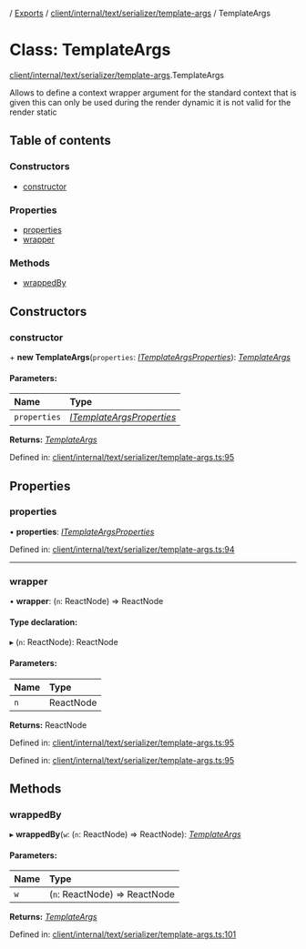 [](../README.md) / [Exports](../modules.md) / [client/internal/text/serializer/template-args](../modules/client_internal_text_serializer_template_args.md) / TemplateArgs

# Class: TemplateArgs

[client/internal/text/serializer/template-args](../modules/client_internal_text_serializer_template_args.md).TemplateArgs

Allows to define a context wrapper argument for the standard context
that is given this can only be used during the render dynamic
it is not valid for the render static

## Table of contents

### Constructors

- [constructor](client_internal_text_serializer_template_args.templateargs.md#constructor)

### Properties

- [properties](client_internal_text_serializer_template_args.templateargs.md#properties)
- [wrapper](client_internal_text_serializer_template_args.templateargs.md#wrapper)

### Methods

- [wrappedBy](client_internal_text_serializer_template_args.templateargs.md#wrappedby)

## Constructors

### constructor

\+ **new TemplateArgs**(`properties`: [*ITemplateArgsProperties*](../interfaces/client_internal_text_serializer_template_args.itemplateargsproperties.md)): [*TemplateArgs*](client_internal_text_serializer_template_args.templateargs.md)

#### Parameters:

Name | Type |
:------ | :------ |
`properties` | [*ITemplateArgsProperties*](../interfaces/client_internal_text_serializer_template_args.itemplateargsproperties.md) |

**Returns:** [*TemplateArgs*](client_internal_text_serializer_template_args.templateargs.md)

Defined in: [client/internal/text/serializer/template-args.ts:95](https://github.com/onzag/itemize/blob/55e63f2c/client/internal/text/serializer/template-args.ts#L95)

## Properties

### properties

• **properties**: [*ITemplateArgsProperties*](../interfaces/client_internal_text_serializer_template_args.itemplateargsproperties.md)

Defined in: [client/internal/text/serializer/template-args.ts:94](https://github.com/onzag/itemize/blob/55e63f2c/client/internal/text/serializer/template-args.ts#L94)

___

### wrapper

• **wrapper**: (`n`: ReactNode) => ReactNode

#### Type declaration:

▸ (`n`: ReactNode): ReactNode

#### Parameters:

Name | Type |
:------ | :------ |
`n` | ReactNode |

**Returns:** ReactNode

Defined in: [client/internal/text/serializer/template-args.ts:95](https://github.com/onzag/itemize/blob/55e63f2c/client/internal/text/serializer/template-args.ts#L95)

Defined in: [client/internal/text/serializer/template-args.ts:95](https://github.com/onzag/itemize/blob/55e63f2c/client/internal/text/serializer/template-args.ts#L95)

## Methods

### wrappedBy

▸ **wrappedBy**(`w`: (`n`: ReactNode) => ReactNode): [*TemplateArgs*](client_internal_text_serializer_template_args.templateargs.md)

#### Parameters:

Name | Type |
:------ | :------ |
`w` | (`n`: ReactNode) => ReactNode |

**Returns:** [*TemplateArgs*](client_internal_text_serializer_template_args.templateargs.md)

Defined in: [client/internal/text/serializer/template-args.ts:101](https://github.com/onzag/itemize/blob/55e63f2c/client/internal/text/serializer/template-args.ts#L101)
